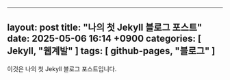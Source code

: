 ---
layout: post
title: "나의 첫 Jekyll 블로그 포스트"
date: 2025-05-06 16:14 +0900
categories: [ Jekyll, "웹계발" ]
tags: [ github-pages, "블로그" ]
----

이것은 나의 첫 Jekyll 블로그 포스트입니다. 
